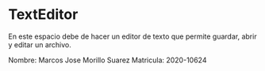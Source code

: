 # TextEditor
En  este espacio  debe de hacer un editor de texto que permite guardar, abrir y editar un archivo.

Nombre: Marcos Jose Morillo Suarez
Matricula: 2020-10624
